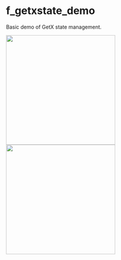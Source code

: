 # f_getxstate_demo

Basic demo of GetX state management.

<img src="https://github.com/augustosalazar/f_getxstate_template/assets/4458129/905ade9f-3ac7-49d6-a58a-0479062f3fb0" width="300" />
 
<img src="https://github.com/augustosalazar/f_getxstate_template/assets/4458129/911d8dca-81fc-4b32-ba54-be9a475543d2" width="300" />

